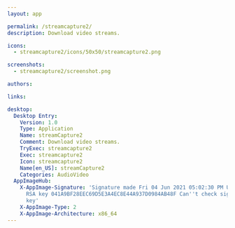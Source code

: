 ```yaml
---
layout: app

permalink: /streamcapture2/
description: Download video streams.

icons:
  - streamcapture2/icons/50x50/streamcapture2.png

screenshots:
  - streamcapture2/screenshot.png

authors:

links:

desktop:
  Desktop Entry:
    Version: 1.0
    Type: Application
    Name: streamCapture2
    Comment: Download video streams.
    TryExec: streamcapture2
    Exec: streamcapture2
    Icon: streamcapture2
    Name[en_US]: streamCapture2
    Categories: AudioVideo
  AppImageHub:
    X-AppImage-Signature: 'Signature made Fri 04 Jun 2021 05:02:30 PM UTC                using
      RSA key 041A9BF28EEC69D5E3A4EC8E44A937D0984AB48F Can''t check signature: No public
      key'
    X-AppImage-Type: 2
    X-AppImage-Architecture: x86_64
---
```

